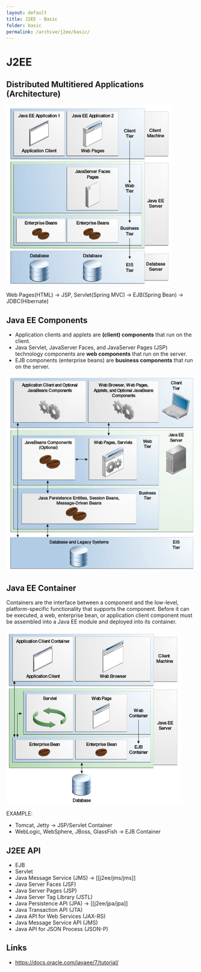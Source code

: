 ```yaml
---
layout: default
title: J2EE - Basic
folder: basic
permalink: /archive/j2ee/basic/
---
```


# J2EE

## Distributed Multitiered Applications (Architecture)

![j2ee_arch](img/j2ee_arch.png)

Web Pages(HTML) -> JSP, Servlet(Spring MVC) -> EJB(Spring Bean) -> JDBC(Hibernate)

## Java EE Components

- Application clients and applets are **(client) components** that run on the client.
- Java Servlet, JavaServer Faces, and JavaServer Pages (JSP) technology components are **web components** that run on the server.
- EJB components (enterprise beans) are **business components** that run on the server.

![j2ee_arch_components](img/j2ee_arch_components.png)

## Java EE Container

Containers are the interface between a component and the low-level, platform-specific functionality that supports the component. 
Before it can be executed, a web, enterprise bean, or application client component must be assembled into a Java EE module and deployed into its container.

![j2ee_container](img/j2ee_container.png)

EXAMPLE:
- Tomcat, Jetty -> JSP/Servlet Container
- WebLogic, WebSphere, JBoss, GlassFish -> EJB Container

## J2EE API
- EJB
- Servlet
- Java Message Service (JMS) -> [[j2ee/jms/jms]]
- Java Server Faces (JSF)
- Java Server Pages (JSP)
- Java Server Tag Library (JSTL)
- Java Persistence API (JPA) -> [[j2ee/jpa/jpa]]
- Java Transaction API (JTA)
- Java API for Web Services (JAX-RS)
- Java Message Service API (JMS)
- Java API for JSON Process (JSON-P)

## Links
- <https://docs.oracle.com/javaee/7/tutorial/>
